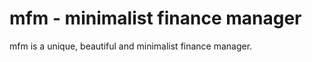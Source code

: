 # **mfm** - minimalist finance manager 
mfm is a unique, beautiful and minimalist finance manager. 
